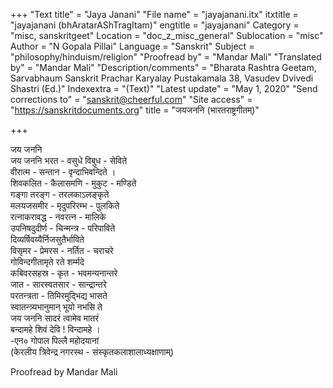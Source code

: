 +++
"Text title" = "Jaya Janani"
"File name" = "jayajanani.itx"
itxtitle = "jayajanani (bhAratarAShTragItam)"
engtitle = "jayajanani"
Category = "misc, sanskritgeet"
Location = "doc_z_misc_general"
Sublocation = "misc"
Author = "N Gopala Pillai"
Language = "Sanskrit"
Subject = "philosophy/hinduism/religion"
"Proofread by" = "Mandar Mali"
"Translated by" = "Mandar Mali"
"Description/comments" = "Bharata Rashtra Geetam, Sarvabhaum Sanskrit Prachar Karyalay Pustakamala 38, Vasudev Dvivedi Shastri (Ed.)"
Indexextra = "(Text)"
"Latest update" = "May 1, 2020"
"Send corrections to" = "sanskrit@cheerful.com"
"Site access" = "https://sanskritdocuments.org"
title = "जयजननि (भारतराष्ट्रगीतम्)"

+++
  
 जय जननि   
जय जननि भरत - वसुधे विबुध - सेविते  
वीरात्म - सन्तान - वृन्दाभिवन्दिते ।  
शिवकलित - कैलासमणि - मुकुट - मण्डिते  
गङ्गा तरङ्ग - तरलकाऽलङ्कृते  
मलयजसमीर - मृदुपरिरम्भ - पुलकिते  
रत्नाकरावद्ध - नवरत्न - मालिके  
उपनिषदुदीर्ण - चिन्मन्त्र - परिपाविते  
दिव्यर्षिवय्यैर्निजसुतैर्भाविते  
विसृमर - प्रेमरस - नर्तित - चराचरे  
गोविन्दगीतामृते रते शर्म्मदे  
कबिवरसहस्र - कृत - भवमन्यनान्तरे  
जात - सारस्वतसार - सान्द्रान्तरे  
परतन्त्रता - तिमिरमुद्भिद्य भासते  
स्वातन्त्र्यभानुमान् भूयो नभसि ते  
जय जननि सादरं त्वामेव मातरं  
बन्दामहे शिवं देवि ! विन्दामहे ।  
             -एन० गोपाल पिल्लै महोदयानां  
         (केरलीय त्रिवेन्द्र नगरस्थ - संस्कृतकलाशालाध्यक्षाणाम्)  
  
  
Proofread by Mandar Mali   
  
